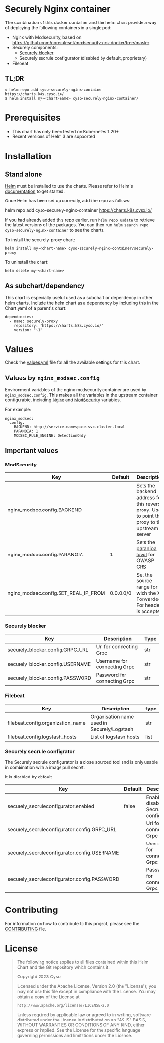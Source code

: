 # Securely Nginx container

The combination of this docker container and the helm chart provide a way of deploying the following containers in a single pod:

* Nginx with Modsecurity, based on: https://github.com/coreruleset/modsecurity-crs-docker/tree/master
* Securely components:
  * [Securely blocker](https://git.securely.ai/securely/common/blocker)
  * Securely secrule configurator (disabled by default, proprietary)
* Filebeat

## TL;DR
```
$ helm repo add cyso-securely-nginx-container https://charts.k8s.cyso.io/
$ helm install my-<chart-name> cyso-securely-nginx-container/
```

# Prerequisites

* This chart has only been tested on Kubernetes 1.20+
* Recent versions of Helm 3 are supported

# Installation

## Stand alone

[Helm](https://helm.sh) must be installed to use the charts.  Please refer to
Helm's [documentation](https://helm.sh/docs) to get started.

Once Helm has been set up correctly, add the repo as follows:

  helm repo add cyso-securely-nginx-container https://charts.k8s.cyso.io/

If you had already added this repo earlier, run `helm repo update` to retrieve
the latest versions of the packages.  You can then run `helm search repo
cyso-securely-nginx-container` to see the charts.

To install the securely-proxy chart:

    helm install my-<chart-name> cyso-securely-nginx-container/securely-proxy

To uninstall the chart:

    helm delete my-<chart-name>

## As subchart/dependency

This chart is especially useful used as a subchart or dependency in other helm charts. Include the helm chart as a dependency by including this in the Chart.yaml of a parent's chart:

```
dependencies:
  - name: securely-proxy
    repository: "https://charts.k8s.cyso.io/"
    version: "~1"
```

# Values
Check the [values.yml](/charts/securely-proxy/values.yaml) file for all the available settings for this chart.

## Values by `nginx_modsec.config` 
Environment variables of the nginx modsecurity container are used by `nginx_modsec.config`. This makes all the variables in the upstream container configurable, including [Nginx](https://github.com/coreruleset/modsecurity-crs-docker/tree/master#nginx-env-variables) and [ModSecurity](https://github.com/coreruleset/modsecurity-crs-docker/tree/master#modsecurity-env-variables) variables.

For example:

```
nginx_modsec:
  config:
    BACKEND: http://service.namespace.svc.cluster.local
    PARANOIA: 1
    MODSEC_RULE_ENGINE: DetectionOnly
```
## Important values

### ModSecurity

| Key                                  | Default   | Description                                                                                             | Type |
| ------------------------------------ | --------- | ------------------------------------------------------------------------------------------------------- | ---- |
| nginx_modsec.config.BACKEND          |           | Sets the backend address for this reverse proxy. Used to point the proxy to the  upstream server        | str  |
| nginx_modsec.config.PARANOIA         | 1         | Sets the [paranioa level](https://coreruleset.org/20211028/working-with-paranoia-levels/) for OWASP CRS | int  |
| nginx_modsec.config.SET_REAL_IP_FROM | 0.0.0.0/0 | Set the source range for wich the X-Forwarded-For header is accepted                                    | str  |

### Securely blocker
| Key                              | Description                      | Type |
| -------------------------------- | ---------------------------- | ---- |
| securely_blocker.config.GRPC_URL | Url for connecting Grpc      | str  |
| securely_blocker.config.USERNAME | Username for connecting Grpc | str  |
| securely_blocker.config.PASSWORD | Password for connecting Grpc | str  |


### Filebeat

| Key                               | Description                                     | type |
| --------------------------------- | ------------------------------------------- | ---- |
| filebeat.config.organization_name | Organisation name used in Securely/Logstash | str  |
| filebeat.config.logstash_hosts    | List of logstash hosts                      | list |

### Securely secrule configrator

The Securely secrule configurator is a close sourced tool and is only usable in combination with a image pull secret.

It is disabled by default

| Key                                          | Default | Description                            | Type |
| -------------------------------------------- | ------- | -------------------------------------- | ---- |
| securely_secruleconfigurator.enabled         | false   | Enable or disable Secrule configurator | bool |
| securely_secruleconfigurator.config.GRPC_URL |         | Url for connecting Grpc                | str  |
| securely_secruleconfigurator.config.USERNAME |         | Username for connecting Grpc           | str  |
| securely_secruleconfigurator.config.PASSWORD |         | Password for connecting Grpc           | str  |
                                                                                                 
# Contributing
For information on how to contribute to this project, please see the [CONTRIBUTING](CONTRIBUTING.md) file.

# License

> The following notice applies to all files contained within this Helm Chart and
> the Git repository which contains it:
>
> Copyright 2023 Cyso
>
> Licensed under the Apache License, Version 2.0 (the "License");
> you may not use this file except in compliance with the License.
> You may obtain a copy of the License at
>
>     http://www.apache.org/licenses/LICENSE-2.0
>
> Unless required by applicable law or agreed to in writing, software
> distributed under the License is distributed on an "AS IS" BASIS,
> WITHOUT WARRANTIES OR CONDITIONS OF ANY KIND, either express or implied.
> See the License for the specific language governing permissions and
> limitations under the License.
